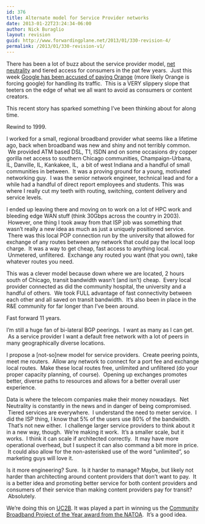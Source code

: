 ```yaml
---
id: 376
title: Alternate model for Service Provider networks
date: 2013-01-22T23:24:34-06:00
author: Nick Buraglio
layout: revision
guid: http://www.forwardingplane.net/2013/01/330-revision-4/
permalink: /2013/01/330-revision-v1/
---
```

There has been a lot of buzz about the service provider model, <a href="http://en.wikipedia.org/wiki/Net_neutrality" target="_blank">net neutrality</a> and tiered access for consumers in the pat few years.  Just this week <a href="http://www.theverge.com/2013/1/19/3894182/french-isp-orange-says-google-pays-to-send-traffic" target="_blank">Google has been accused of paying Orange</a> (more likely Orange is forcing google) for handling its traffic.  This is a VERY slippery slope that teeters on the edge of what we all want to avoid as consumers or content creators.

This recent story has sparked something I&#8217;ve been thinking about for along time.

Rewind to 1999.

I worked for a small, regional broadband provider what seems like a lifetime ago, back when broadband was new and shiny and not terribly common.  We provided ATM based DSL, T1, ISDN and on some occasions dry copper gorilla net access to southern Chicago communities, Champaign-Urbana, IL, Danville, IL, Kankakee, IL,  a bit of west Indiana and a handful of small communities in between.  It was a proving ground for a young, motivated networking guy.  I was the senior network engineer, technical lead and for a while had a handful of direct report employees and students. This was where I really cut my teeth with routing, switching, content delivery and service levels.

I ended up leaving there and moving on to work on a lot of HPC work and bleeding edge WAN stuff (think 30Gbps across the country in 2003).  However, one thing I took away from that ISP job was something that wasn&#8217;t really a new idea as much as just a uniquely positioned service.  There was this local POP connection run by the university that allowed for exchange of any routes between any network that could pay the local loop charge.  It was a way to get cheap, fast access to anything local.  Unmetered, unfiltered.  Exchange any routed you want (that you own), take whatever routes you need.

This was a clever model because down where we are located, 2 hours south of Chicago, transit bandwidth wasn&#8217;t (and isn&#8217;t) cheap.  Every local provider connected as did the community hospital, the university and a handful of others.  We took FULL advantage of fast connectivity between each other and all saved on transit bandwidth.  It&#8217;s also been in place in the R&E community for far longer than I&#8217;ve been around.

Fast forward 11 years.

I&#8217;m still a huge fan of bi-lateral BGP peerings.  I want as many as I can get.  As a service provider I want a default free network with a lot of peers in many geographically diverse locations.

I propose a [not-so]new model for service providers.  Create peering points, meet me routers.  Allow any network to connect for a port fee and exchange local routes.  Make these local routes free, unlimited and unfiltered (do your proper capacity planning, of course).  Opening up exchanges promotes better, diverse paths to resources and allows for a better overall user experience.

Data is where the telecom companies make their money nowadays.  Net Neutrality is constantly in the news and in danger of being compromised.  Tiered services are everywhere.  I understand the need to meter service.  I did the ISP thing, I know that 5% of the users use 80% of the bandwidth.  That&#8217;s not new either.  I challenge larger service providers to think about it in a new way, though.  We&#8217;re making it work.  It&#8217;s a smaller scale, but it works.  I think it can scale if architected correctly.  It may have more operational overhead, but I suspect it can also command a bit more in price.  It could also allow for the non-asterisked use of the word &#8220;unlimited&#8221;, so marketing guys will love it.

<div>
  Is it more engineering? Sure.  Is it harder to manage? Maybe, but likely not harder than architecting around content providers that don&#8217;t want to pay.  It is a better idea and promoting better service for both content providers and consumers of their service than making content providers pay for transit?  Absolutely.
</div>

We&#8217;re doing this on <a href="http://uc2b.net" target="_blank">UC2B</a>. It was played a part in winning us the <a href="http://www.natoa.org/2012/09/natoa-announces-recipients-of-4.html" target="_blank">Community Broadband Project of the Year award from the NATOA</a>.  It&#8217;s a good idea.